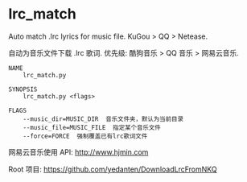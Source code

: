 # lrc_match
Auto match .lrc lyrics for music file. KuGou > QQ > Netease.

自动为音乐文件下载 .lrc 歌词. 优先级: 酷狗音乐 > QQ 音乐 > 网易云音乐.

```shell
NAME
    lrc_match.py

SYNOPSIS
    lrc_match.py <flags>

FLAGS
    --music_dir=MUSIC_DIR  音乐文件夹，默认为当前目录
    --music_file=MUSIC_FILE  指定某个音乐文件
    --force=FORCE  强制覆盖已有lrc歌词文件
```

网易云音乐使用 API: http://www.hjmin.com

Root 项目: https://github.com/yedanten/DownloadLrcFromNKQ
